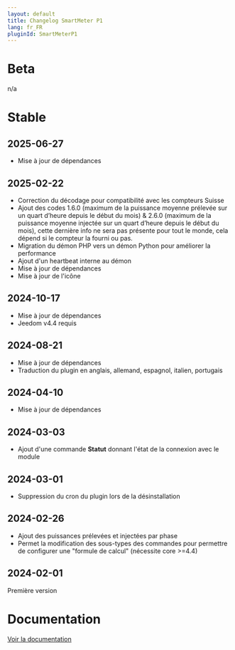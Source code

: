 ```yaml
---
layout: default
title: Changelog SmartMeter P1
lang: fr_FR
pluginId: SmartMeterP1
---
```


# Beta

n/a

# Stable

## 2025-06-27

- Mise à jour de dépendances

## 2025-02-22

- Correction du décodage pour compatibilité avec les compteurs Suisse
- Ajout des codes 1.6.0 (maximum de la puissance moyenne prélevée sur un quart d’heure depuis le début du mois) & 2.6.0 (maximum de la puissance moyenne injectée sur un quart d’heure depuis le début du mois), cette dernière info ne sera pas présente pour tout le monde, cela dépend si le compteur la fourni ou pas.
- Migration du démon PHP vers un démon Python pour améliorer la performance
- Ajout d'un heartbeat interne au démon
- Mise à jour de dépendances
- Mise à jour de l'icône

## 2024-10-17

- Mise à jour de dépendances
- Jeedom v4.4 requis

## 2024-08-21

- Mise à jour de dépendances
- Traduction du plugin en anglais, allemand, espagnol, italien, portugais

## 2024-04-10

- Mise à jour de dépendances

## 2024-03-03

- Ajout d'une commande **Statut** donnant l'état de la connexion avec le module

## 2024-03-01

- Suppression du cron du plugin lors de la désinstallation

## 2024-02-26

- Ajout des puissances prélevées et injectées par phase
- Permet la modification des sous-types des commandes pour permettre de configurer une "formule de calcul" (nécessite core >=4.4)

## 2024-02-01

Première version

# Documentation

[Voir la documentation]({{site.baseurl}}/{{page.pluginId}}/{{page.lang}})
